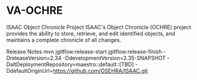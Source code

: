 VA-OCHRE
======================

ISAAC Object Chronicle Project
ISAAC's Object Chronicle (OCHRE) project provides the ability to store, retrieve, and edit identified objects, and maintains a complete chronicle of all changes.


Release Notes
mvn jgitflow:release-start jgitflow:release-finish -DreleaseVersion=2.34 -DdevelopmentVersion=2.35-SNAPSHOT -DaltDeploymentRepository=maestro::default::[TBD]  -DdefaultOriginUrl=https://github.com/OSEHRA/ISAAC.git

